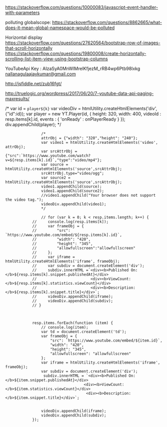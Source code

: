 
https://stackoverflow.com/questions/10000083/javascript-event-handler-with-parameters 

polluting globalscope:
https://stackoverflow.com/questions/8862665/what-does-it-mean-global-namespace-would-be-polluted

Horizontal display
https://stackoverflow.com/questions/27620564/bootstrap-row-of-images-that-scroll-horizontally
https://stackoverflow.com/questions/19800008/create-horizontally-scrolling-list-item-view-using-bootstrap-columns

YouTubeApi
Key :  AIzaSyA0MnWlMrelKfjezM_rRB4wp6Ptb98lxkg
nallanagulaajaykumar@gmail.com

http://jsfiddle.net/zub16fgt/ 

http://truelogic.org/wordpress/2017/06/20/7-youtube-data-api-paging-maxresults/

/*
                    var id = `player${k}`
                    var videoDiv = htmlUtility.createHtmlElements('div',{"id":id});
                    var player = new YT.Player(id, {
                        height: 320,
                        width: 400,
                        videoId : resp.items[k].id,
                        events : {
                            'onReady' : onPlayerReady
                        }
                     });
                     div.appendChild(player);
*/

                    /*
                    attrObj = {"width": "320","height": "240"};
                    var video1 = htmlUtility.createHtmlElements('video', attrObj);
                    var srcAttrObj = {"src":`https://www.youtube.com/watch?v=${resp.items[k].id}`,"type":"video/mp4"};
                    var source = htmlUtility.createHtmlElements('source',srcAttrObj);
                    srcAttrObj.type="video/ogg";
                    var source2 = htmlUtility.createHtmlElements('source',srcAttrObj);
                    video1.appendChild(source);
                    video1.appendChild(source2); 
                    //video1.appendChild("Your browser does not support the video tag.");
                    videoDiv.appendChild(video1);
                    */

                    // for (var k = 0; k < resp.items.length; k++) {
                //     console.log(resp.items[k]);
                //     var frameObj = {
                //         "src": `https://www.youtube.com/embed/${resp.items[k].id}`,
                //         "width": "420",
                //         "height": "345",
                //         "allowfullscreen":"allowfullscreen"
                //     };
                //     var iframe = htmlUtility.createHtmlElements('iframe', frameObj);
                //     var subdiv = document.createElement('div');
                //     subdiv.innerHTML =`<div><b>Published On: </b>${resp.items[k].snippet.publishedAt}</div>
                //                        <div><b>ViewCount: </b>${resp.items[k].statistics.viewCount}</div>
                //                        <div><b>Description: </b>${resp.items[k].snippet.title}</div>`;
                //     videoDiv.appendChild(iframe);
                //     videoDiv.appendChild(subdiv);
                // }



                resp.items.forEach(function (item) {
                    // console.log(item);
                    var td = document.createElement('td');
                    var frameObj = {
                        "src": `https://www.youtube.com/embed/${item.id}`,
                        "width": "420",
                        "height": "345",
                        "allowfullscreen": "allowfullscreen"
                    };
                    var iframe = htmlUtility.createHtmlElements('iframe', frameObj);
                    var subdiv = document.createElement('div');
                     subdiv.innerHTML = `<div><b>Published On: </b>${item.snippet.publishedAt}</div>
                                       <div><b>ViewCount: </b>${item.statistics.viewCount}</div>
                                        <div><b>Description: </b>${item.snippet.title}</div>`; 

                    
                    videoDiv.appendChild(iframe);
                    videoDiv.appendChild(subdiv);
                });
